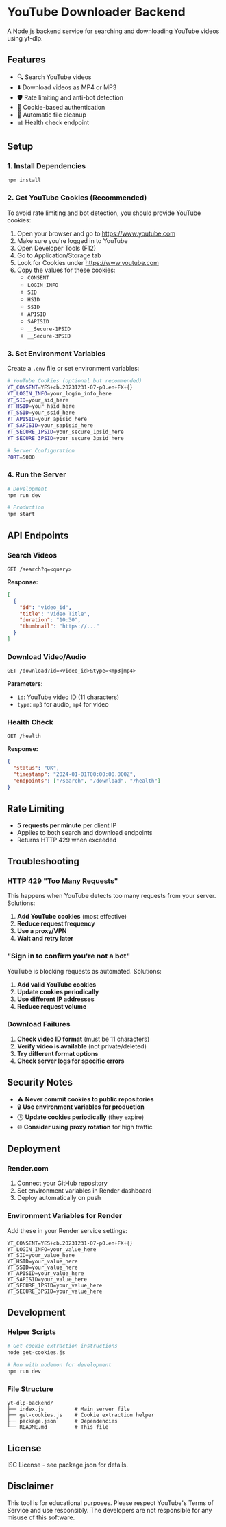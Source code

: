 # YouTube Downloader Backend

A Node.js backend service for searching and downloading YouTube videos using yt-dlp.

## Features

- 🔍 Search YouTube videos
- ⬇️ Download videos as MP4 or MP3
- 🛡️ Rate limiting and anti-bot detection
- 🍪 Cookie-based authentication
- 🧹 Automatic file cleanup
- 📊 Health check endpoint

## Setup

### 1. Install Dependencies

```bash
npm install
```

### 2. Get YouTube Cookies (Recommended)

To avoid rate limiting and bot detection, you should provide YouTube cookies:

1. Open your browser and go to https://www.youtube.com
2. Make sure you're logged in to YouTube
3. Open Developer Tools (F12)
4. Go to Application/Storage tab
5. Look for Cookies under https://www.youtube.com
6. Copy the values for these cookies:
   - `CONSENT`
   - `LOGIN_INFO`
   - `SID`
   - `HSID`
   - `SSID`
   - `APISID`
   - `SAPISID`
   - `__Secure-1PSID`
   - `__Secure-3PSID`

### 3. Set Environment Variables

Create a `.env` file or set environment variables:

```bash
# YouTube Cookies (optional but recommended)
YT_CONSENT=YES+cb.20231231-07-p0.en+FX+{}
YT_LOGIN_INFO=your_login_info_here
YT_SID=your_sid_here
YT_HSID=your_hsid_here
YT_SSID=your_ssid_here
YT_APISID=your_apisid_here
YT_SAPISID=your_sapisid_here
YT_SECURE_1PSID=your_secure_1psid_here
YT_SECURE_3PSID=your_secure_3psid_here

# Server Configuration
PORT=5000
```

### 4. Run the Server

```bash
# Development
npm run dev

# Production
npm start
```

## API Endpoints

### Search Videos
```
GET /search?q=<query>
```

**Response:**
```json
[
  {
    "id": "video_id",
    "title": "Video Title",
    "duration": "10:30",
    "thumbnail": "https://..."
  }
]
```

### Download Video/Audio
```
GET /download?id=<video_id>&type=<mp3|mp4>
```

**Parameters:**
- `id`: YouTube video ID (11 characters)
- `type`: `mp3` for audio, `mp4` for video

### Health Check
```
GET /health
```

**Response:**
```json
{
  "status": "OK",
  "timestamp": "2024-01-01T00:00:00.000Z",
  "endpoints": ["/search", "/download", "/health"]
}
```

## Rate Limiting

- **5 requests per minute** per client IP
- Applies to both search and download endpoints
- Returns HTTP 429 when exceeded

## Troubleshooting

### HTTP 429 "Too Many Requests"

This happens when YouTube detects too many requests from your server. Solutions:

1. **Add YouTube cookies** (most effective)
2. **Reduce request frequency**
3. **Use a proxy/VPN**
4. **Wait and retry later**

### "Sign in to confirm you're not a bot"

YouTube is blocking requests as automated. Solutions:

1. **Add valid YouTube cookies**
2. **Update cookies periodically**
3. **Use different IP addresses**
4. **Reduce request volume**

### Download Failures

1. **Check video ID format** (must be 11 characters)
2. **Verify video is available** (not private/deleted)
3. **Try different format options**
4. **Check server logs for specific errors**

## Security Notes

- ⚠️ **Never commit cookies to public repositories**
- 🔒 **Use environment variables for production**
- 🕒 **Update cookies periodically** (they expire)
- 🌐 **Consider using proxy rotation** for high traffic

## Deployment

### Render.com

1. Connect your GitHub repository
2. Set environment variables in Render dashboard
3. Deploy automatically on push

### Environment Variables for Render

Add these in your Render service settings:

```
YT_CONSENT=YES+cb.20231231-07-p0.en+FX+{}
YT_LOGIN_INFO=your_value_here
YT_SID=your_value_here
YT_HSID=your_value_here
YT_SSID=your_value_here
YT_APISID=your_value_here
YT_SAPISID=your_value_here
YT_SECURE_1PSID=your_value_here
YT_SECURE_3PSID=your_value_here
```

## Development

### Helper Scripts

```bash
# Get cookie extraction instructions
node get-cookies.js

# Run with nodemon for development
npm run dev
```

### File Structure

```
yt-dlp-backend/
├── index.js          # Main server file
├── get-cookies.js    # Cookie extraction helper
├── package.json      # Dependencies
└── README.md         # This file
```

## License

ISC License - see package.json for details.

## Disclaimer

This tool is for educational purposes. Please respect YouTube's Terms of Service and use responsibly. The developers are not responsible for any misuse of this software. 